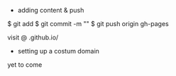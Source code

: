* adding content & push

$ git add <name>
$ git commit -m "<comment>"
$ git push origin gh-pages

visit @ <username>.github.io/<projectName>

* setting up a costum domain

yet to come
